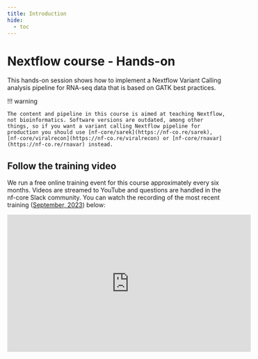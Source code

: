 ```yaml
---
title: Introduction
hide:
  - toc
---
```


# Nextflow course - Hands-on

This hands-on session shows how to implement a Nextflow Variant Calling analysis pipeline for RNA-seq data that is based on GATK best practices.

!!! warning

    The content and pipeline in this course is aimed at teaching Nextflow, not bioinformatics. Software versions are outdated, among other things, so if you want a variant calling Nextflow pipeline for production you should use [nf-core/sarek](https://nf-co.re/sarek), [nf-core/viralrecon](https://nf-co.re/viralrecon) or [nf-core/rnavar](https://nf-co.re/rnavar) instead.

## Follow the training video

We run a free online training event for this course approximately every six months. Videos are streamed to YouTube and questions are handled in the nf-core Slack community. You can watch the recording of the most recent training ([September, 2023](https://nf-co.re/events/2023/training-hands-on-2023/)) below:

<div style="text-align: center;">
    <iframe width="560" height="315" src="https://www.youtube.com/embed/x5klpxczAXA?si=moNZUFGd4veMdtC8" title="YouTube video player" frameborder="0" allow="accelerometer; autoplay; clipboard-write; encrypted-media; gyroscope; picture-in-picture; web-share" allowfullscreen="" data-ruffle-polyfilled=""></iframe>
</div>
